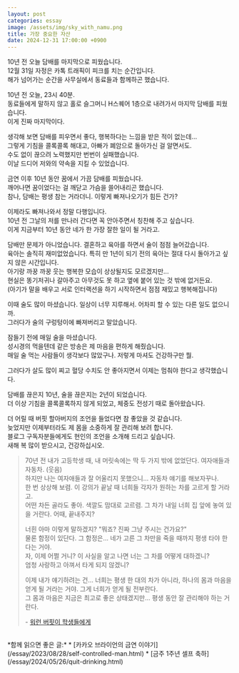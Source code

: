 ```yaml
---
layout: post
categories: essay
image: /assets/img/sky_with_namu.png
title: 가장 중요한 자산
date: 2024-12-31 17:00:00 +0900
---
```


10년 전 오늘 담배를 마지막으로 피웠습니다.  
12월 31일 자정은 카톡 트래픽이 피크를 치는 순간입니다.  
해가 넘어가는 순간을 사무실에서 동료들과 함께하곤 했습니다.

10년 전 오늘, 23시 40분.  
동료들에게 말하지 않고 홀로 슬그머니 H스퀘어 1층으로 내려가서 마지막 담배를 피웠습니다.  
이게 진짜 마지막이다.

생각해 보면 담배를 피우면서 좋다, 행복하다는 느낌을 받은 적이 없는데...  
그렇게 기침을 콜록콜록 해대고, 아빠가 폐암으로 돌아가신 걸 알면서도.  
수도 없이 끊으려 노력했지만 번번이 실패했습니다.  
이날 드디어 저와의 약속을 지킬 수 있었습니다.  

금연 이후 10년 동안 꿈에서 가끔 담배를 피웠습니다.  
깨어나면 꿈이었다는 걸 깨닫고 가슴을 쓸어내리곤 했습니다.  
참나, 담배는 평생 참는 거라더니. 이렇게 빠져나오기가 힘든 건가?

이제라도 빠져나와서 정말 다행입니다.  
10년 전 그날의 저를 만나러 간다면 꼭 안아주면서 칭찬해 주고 싶습니다.  
이게 지금부터 10년 동안 네가 한 가장 잘한 일이 될 거라고.

담배만 문제가 아니었습니다. 결혼하고 육아를 하면서 술이 점점 늘어갔습니다.  
육아는 솔직히 재미없었습니다. 특히 만 1년이 되기 전의 육아는 절대 다시 돌아가고 싶지 않은 시간입니다.  
아기랑 까꿍 까꿍 웃는 행복한 모습이 상상될지도 모르겠지만...  
현실은 똥기저귀나 갈아주고 아무것도 못 하고 옆에 붙어 있는 것 밖에 없거든요.  
(아기가 말을 배우고 서로 인터랙션을 하기 시작하면서 점점 재밌고 행복해집니다)

이때 술도 많이 마셨습니다. 일상이 너무 지루해서. 어차피 할 수 있는 다른 일도 없으니까.  
그러다가 술의 구렁텅이에 빠져버리고 말았습니다.

잠들기 전에 매일 술을 마셨습니다.  
성시경의 먹을텐데 같은 방송은 제 마음을 편하게 해줬습니다.  
매일 술 먹는 사람들이 생각보다 많았구나. 저렇게 마셔도 건강하구만 뭘.

그러다가 살도 많이 찌고 혈당 수치도 안 좋아지면서 이제는 멈춰야 한다고 생각했습니다.

담배를 끊은지 10년, 술을 끊은지는 2년이 되었습니다.  
더 이상 기침을 콜록콜록하지 않게 되었고, 체중도 전성기 때로 돌아왔습니다.  

더 어릴 때 버핏 할아버지의 조언을 들었다면 참 좋았을 것 같습니다.  
늦었지만 이제부터라도 제 몸을 소중하게 잘 관리해 보려 합니다.  
블로그 구독자분들에게도 현인의 조언을 소개해 드리고 싶습니다.  
새해 복 많이 받으시고, 건강하십시오.

> 70년 전 내가 고등학생 때, 내 머릿속에는 딱 두 가지 밖에 없었단다. 여자애들과 자동차. (웃음)  
> 하지만 나는 여자애들과 잘 어울리지 못했으니... 자동차 얘기를 해보자꾸나.  
> 한 번 상상해 보렴. 이 강의가 끝날 때 너희들 각자가 원하는 차를 고르게 할 거라고.  
> 어떤 차든 골라도 좋아. 색깔도 맘대로 고르렴. 그 차가 내일 너희 집 앞에 놓여 있을 거란다. 어때, 끝내주지?
> 
> 너흰 아마 이렇게 말하겠지? "뭐죠? 진짜 그냥 주시는 건가요?"  
> 물론 함정이 있단다. 그 함정은... 네가 고른 그 차만을 죽을 때까지 평생 타야 한다는 거야.  
> 자, 이제 어쩔 거니? 이 사실을 알고 나면 너는 그 차를 어떻게 대하겠니?  
> 엄청 사랑하고 아껴서 타게 되지 않겠니?
> 
> 이제 내가 얘기하려는 건... 너희는 평생 한 대의 차가 아니라, 하나의 몸과 마음을 얻게 될 거라는 거야. 그게 너희가 얻게 될 전부란다.  
> 그 몸과 마음은 지금은 최고로 좋은 상태겠지만... 평생 동안 잘 관리해야 하는 거란다.
> 
> \- [워런 버핏이 학생들에게](https://www.youtube.com/watch?v=uuraq1_cruk)

<br>
*함께 읽으면 좋은 글:*
* [카카오 브라이언의 금연 이야기](/essay/2023/08/28/self-controlled-man.html)
* [금주 1주년 셀프 축하](/essay/2024/05/26/quit-drinking.html)